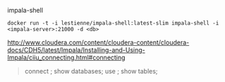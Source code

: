 impala-shell

```
docker run -t -i lestienne/impala-shell:latest-slim impala-shell -i <impala-server>:21000 -d <db>
```

http://www.cloudera.com/content/cloudera-content/cloudera-docs/CDH5/latest/Impala/Installing-and-Using-Impala/ciiu_connecting.html#connecting

> connect <your impala server>;
> show databases;
> use <database>;
> show tables;
